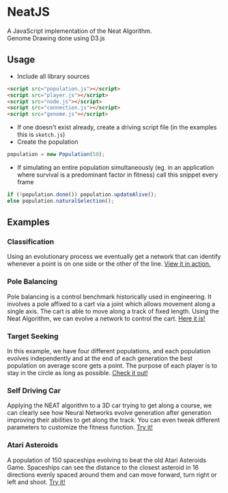# NeatJS

A JavaScript implementation of the Neat Algorithm. <br/>
Genome Drawing done using D3.js

## Usage

- Include all library sources

```html
<script src="population.js"></script>
<script src="player.js"></script>
<script src="node.js"></script>
<script src="connection.js"></script>
<script src="genome.js"></script>
```

- If one doesn't exist already, create a driving script file (in the examples this is `sketch.js`)
- Create the population

```js
population = new Population(50);
```

- If simulating an entire population simultaneously (eg. in an application where survival is a predominant factor in fitness) call this snippet every frame

```js
if (!population.done()) population.updateAlive();
else population.naturalSelection();
```

## Examples

### Classification

Using an evolutionary process we eventually get a network that can identify whenever a point is on one side or the other of the line.
[View it in action.](https://gabrieltavernini.github.io/NeatJS/Examples/Classification/)

### Pole Balancing

Pole balancing is a control benchmark historically used in engineering. It involves a pole affixed to a cart via a joint which allows movement along a single axis. The cart is able to move along a track of fixed length. Using the Neat Algorithm, we can evolve a network to control the cart. [Here it is!](https://gabrieltavernini.github.io/NeatJS/Examples/PoleBalancing/)

### Target Seeking

In this example, we have four different populations, and each population evolves independently and at the end of each generation the best population on average score gets a point. The purpose of each player is to stay in the circle as long as possible. [Check it out!](https://gabrieltavernini.github.io/NeatJS/Examples/TargetSeeking/)

### Self Driving Car

Applying the NEAT algorithm to a 3D car trying to get along a course, we can clearly see how Neural Networks evolve generation after generation improving their abilities to get along the track. You can even tweak different parameters to customize the fitness function. [Try it!](https://gabrieltavernini.github.io/NeatJS/Examples/SelfDriving/)

### Atari Asteroids

A population of 150 spaceships evolving to beat the old Atari Asteroids Game. Spaceships can see the distance to the closest asteroid in 16 directions evenly spaced around them and can move forward, turn right or left and shoot. [Try it!](https://gabrieltavernini.github.io/NeatJS/Examples/Asteroids/)
